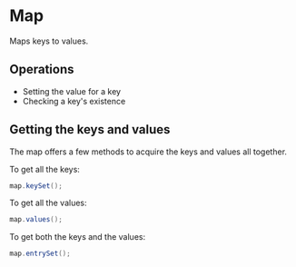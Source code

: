 # Map

Maps keys to values.

## Operations

* Setting the value for a key
* Checking a key's existence

## Getting the keys and values

The map offers a few methods to acquire the keys and values all together.

To get all the keys:

```java
map.keySet();
```

To get all the values:

```java
map.values();
```

To get both the keys and the values:

```java
map.entrySet();
```

